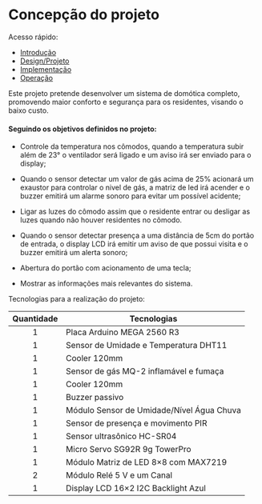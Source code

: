 # Concepção do projeto

Acesso rápido:
  - [Introdução](./README.md)
  - [Design/Projeto](./design.md)
  - [Implementação](./implementacao.md)
  - [Operação](./operacao.md)


Este projeto pretende desenvolver um sistema de domótica completo, promovendo maior conforto e segurança para os residentes, visando o baixo custo.

#### Seguindo os objetivos definidos no projeto:

* Controle da temperatura nos cômodos, quando a temperatura subir além de 23° o ventilador será ligado e um aviso irá ser enviado para o display;

* Quando o sensor detectar um valor de gás acima de 25% acionará um exaustor para controlar o nivel de gás, a matriz de led irá acender e o buzzer emitirá um alarme sonoro para evitar um possível acidente;

* Ligar as luzes do cômodo assim que o residente entrar ou desligar as luzes quando não houver residentes no cômodo.

* Quando o sensor detectar presença a uma distância de 5cm do portão de entrada, o display LCD irá emitir um aviso de que possui visita e o buzzer emitirá um alerta sonoro;

* Abertura do portão com acionamento de uma tecla;

* Mostrar as informações mais relevantes do sistema.



Tecnologias para a realização do projeto:


Quantidade  | Tecnologias
:---------:   | ------
1           | Placa Arduino MEGA 2560 R3
1           | Sensor de Umidade e Temperatura DHT11
1           | Cooler 120mm
1           | Sensor de gás MQ-2 inflamável e fumaça
1           | Cooler 120mm
1           | Buzzer passivo
1           | Módulo Sensor de Umidade/Nível Água Chuva
1           |	Sensor de presença e movimento PIR
1           | Sensor ultrasônico HC-SR04
1           | Micro Servo SG92R 9g TowerPro
1           | Módulo Matriz de LED 8×8 com MAX7219
2           | Módulo Relé 5 V e um Canal
1           | Display LCD 16×2 I2C Backlight Azul


